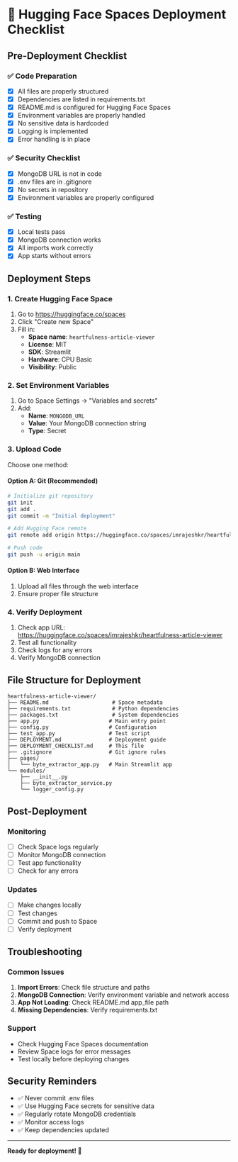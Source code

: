 # 🚀 Hugging Face Spaces Deployment Checklist

## Pre-Deployment Checklist

### ✅ Code Preparation
- [x] All files are properly structured
- [x] Dependencies are listed in requirements.txt
- [x] README.md is configured for Hugging Face Spaces
- [x] Environment variables are properly handled
- [x] No sensitive data is hardcoded
- [x] Logging is implemented
- [x] Error handling is in place

### ✅ Security Checklist
- [x] MongoDB URL is not in code
- [x] .env files are in .gitignore
- [x] No secrets in repository
- [x] Environment variables are properly configured

### ✅ Testing
- [x] Local tests pass
- [x] MongoDB connection works
- [x] All imports work correctly
- [x] App starts without errors

## Deployment Steps

### 1. Create Hugging Face Space
1. Go to https://huggingface.co/spaces
2. Click "Create new Space"
3. Fill in:
   - **Space name**: `heartfulness-article-viewer`
   - **License**: MIT
   - **SDK**: Streamlit
   - **Hardware**: CPU Basic
   - **Visibility**: Public

### 2. Set Environment Variables
1. Go to Space Settings → "Variables and secrets"
2. Add:
   - **Name**: `MONGODB_URL`
   - **Value**: Your MongoDB connection string
   - **Type**: Secret

### 3. Upload Code
Choose one method:

#### Option A: Git (Recommended)
```bash
# Initialize git repository
git init
git add .
git commit -m "Initial deployment"

# Add Hugging Face remote
git remote add origin https://huggingface.co/spaces/imrajeshkr/heartfulness-article-viewer

# Push code
git push -u origin main
```

#### Option B: Web Interface
1. Upload all files through the web interface
2. Ensure proper file structure

### 4. Verify Deployment
1. Check app URL: https://huggingface.co/spaces/imrajeshkr/heartfulness-article-viewer
2. Test all functionality
3. Check logs for any errors
4. Verify MongoDB connection

## File Structure for Deployment

```
heartfulness-article-viewer/
├── README.md                    # Space metadata
├── requirements.txt             # Python dependencies
├── packages.txt                 # System dependencies
├── app.py                      # Main entry point
├── config.py                   # Configuration
├── test_app.py                 # Test script
├── DEPLOYMENT.md               # Deployment guide
├── DEPLOYMENT_CHECKLIST.md     # This file
├── .gitignore                  # Git ignore rules
├── pages/
│   └── byte_extractor_app.py   # Main Streamlit app
└── modules/
    ├── __init__.py
    ├── byte_extractor_service.py
    └── logger_config.py
```

## Post-Deployment

### Monitoring
- [ ] Check Space logs regularly
- [ ] Monitor MongoDB connection
- [ ] Test app functionality
- [ ] Check for any errors

### Updates
- [ ] Make changes locally
- [ ] Test changes
- [ ] Commit and push to Space
- [ ] Verify deployment

## Troubleshooting

### Common Issues
1. **Import Errors**: Check file structure and paths
2. **MongoDB Connection**: Verify environment variable and network access
3. **App Not Loading**: Check README.md app_file path
4. **Missing Dependencies**: Verify requirements.txt

### Support
- Check Hugging Face Spaces documentation
- Review Space logs for error messages
- Test locally before deploying changes

## Security Reminders

- ✅ Never commit .env files
- ✅ Use Hugging Face secrets for sensitive data
- ✅ Regularly rotate MongoDB credentials
- ✅ Monitor access logs
- ✅ Keep dependencies updated

---

**Ready for deployment! 🚀**

